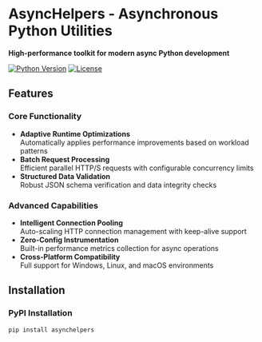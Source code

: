 # AsyncHelpers - Asynchronous Python Utilities

**High-performance toolkit for modern async Python development**

[![Python Version](https://img.shields.io/badge/python-3.8%2B-blue)](https://www.python.org/)
[![License](https://img.shields.io/badge/license-Apache%202.0-blue)](https://opensource.org/licenses/Apache-2.0)

## Features

### Core Functionality
- **Adaptive Runtime Optimizations**  
  Automatically applies performance improvements based on workload patterns
- **Batch Request Processing**  
  Efficient parallel HTTP/S requests with configurable concurrency limits
- **Structured Data Validation**  
  Robust JSON schema verification and data integrity checks

### Advanced Capabilities
- **Intelligent Connection Pooling**  
  Auto-scaling HTTP connection management with keep-alive support
- **Zero-Config Instrumentation**  
  Built-in performance metrics collection for async operations
- **Cross-Platform Compatibility**  
  Full support for Windows, Linux, and macOS environments

## Installation

### PyPI Installation
```bash
pip install asynchelpers

